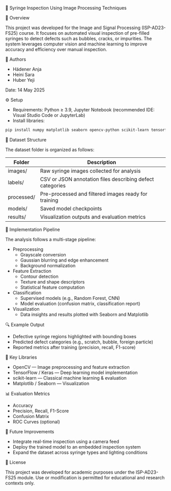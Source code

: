 🧪 Syringe Inspection Using Image Processing Techniques

📘 Overview

This project was developed for the Image and Signal Processing (ISP-AD23-FS25) course. It focuses on automated visual inspection of pre-filled syringes to detect defects such as bubbles, cracks, or impurities. The system leverages computer vision and machine learning to improve accuracy and efficiency over manual inspection.

👥 Authors

- Hädener Anja
- Heini Sara
- Huber Yeji

Date: 14 May 2025

⚙️ Setup

- Requirements: Python ≥ 3.9, Jupyter Notebook (recommended IDE: Visual Studio Code or JupyterLab)
- Install libraries:

```bash
pip install numpy matplotlib seaborn opencv-python scikit-learn tensorflow
```

📂 Dataset Structure

The dataset folder is organized as follows:

| Folder     | Description                                                   |
|------------|---------------------------------------------------------------|
| images/    | Raw syringe images collected for analysis                     |
| labels/    | CSV or JSON annotation files describing defect categories     |
| processed/ | Pre-processed and filtered images ready for training          |
| models/    | Saved model checkpoints                                       |
| results/   | Visualization outputs and evaluation metrics                  |

🧠 Implementation Pipeline

The analysis follows a multi-stage pipeline:

- Preprocessing
  - Grayscale conversion
  - Gaussian blurring and edge enhancement
  - Background normalization
- Feature Extraction
  - Contour detection
  - Texture and shape descriptors
  - Statistical feature computation
- Classification
  - Supervised models (e.g., Random Forest, CNN)
  - Model evaluation (confusion matrix, classification report)
- Visualization
  - Data insights and results plotted with Seaborn and Matplotlib

🔍 Example Output

- Defective syringe regions highlighted with bounding boxes
- Predicted defect categories (e.g., scratch, bubble, foreign particle)
- Reported metrics after training (precision, recall, F1-score)

🧩 Key Libraries

- OpenCV — Image preprocessing and feature extraction
- TensorFlow / Keras — Deep learning model implementation
- scikit-learn — Classical machine learning & evaluation
- Matplotlib / Seaborn — Visualization

📊 Evaluation Metrics

- Accuracy
- Precision, Recall, F1-Score
- Confusion Matrix
- ROC Curves (optional)

🚀 Future Improvements

- Integrate real-time inspection using a camera feed
- Deploy the trained model to an embedded inspection system
- Expand the dataset across syringe types and lighting conditions

🧾 License

This project was developed for academic purposes under the ISP-AD23-FS25 module. Use or modification is permitted for educational and research contexts only.